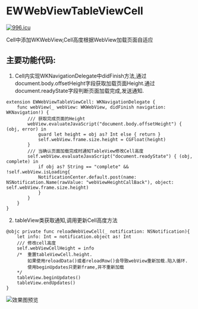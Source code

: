# EWWebViewTableViewCell
[![996.icu](https://img.shields.io/badge/link-996.icu-red.svg)](https://996.icu)

Cell中添加WKWebView,Cell高度根据WebView加载页面自适应

主要功能代码:
----
1. Cell内实现WKNavigationDelegate中didFinish方法,通过document.body.offsetHeight字段获取加载页面Height.通过document.readyState字段判断页面加载完成,发送通知.
```
extension EWWebViewTableViewCell: WKNavigationDelegate {
    func webView(_ webView: WKWebView, didFinish navigation: WKNavigation!) {
        /// 获取完成页面的Height
        webView.evaluateJavaScript("document.body.offsetHeight") { (obj, error) in
            guard let height = obj as? Int else { return }
            self.webView.frame.size.height = CGFloat(height)        
        }
        /// 当确认页面加载完成时通知TableView修改Cell高度
        self.webView.evaluateJavaScript("document.readyState") { (obj, complete) in
            if obj as? String == "complete" && !self.webView.isLoading{
            NotificationCenter.default.post(name: NSNotification.Name(rawValue: "webViewHeightCallBack"), object: self.webView.frame.size.height)
            }
        }
    }
}
```
2. tableView类获取通知,调用更新Cell高度方法
```
@objc private func reloadWebViewCell(_ notification: NSNotification){
    let info: Int = notification.object as! Int
    /// 修改cell高度
    self.webViewCellHeight = info
    /*  重置tableViewCell.height.
        如果使用reloadData()或者reloadRow()会导致webView重新加载.陷入循环.
        使用beginUpdates只更新frame,并不重新加载
    */
    tableView.beginUpdates()
    tableView.endUpdates()
}
```
    

![效果图预览](https://github.com/WangLiquan/EWWebViewCell/raw/master/images/demonstration.gif)
